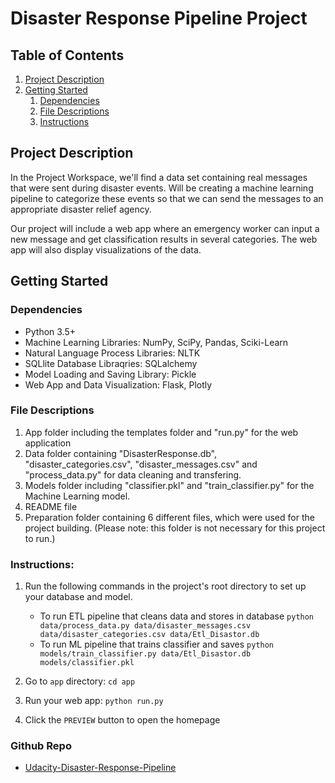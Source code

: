# Disaster Response Pipeline Project

## Table of Contents
1. [Project Description](#projectDescription)
2. [Getting Started](#getting_started)
	1. [Dependencies](#dependencies)
	2. [File Descriptions](#fileDescriptions)
	3. [Instructions](#instructions)

<a name="projectDescription"></a>
## Project Description
In the Project Workspace, we'll find a data set containing real messages that were sent during disaster events. Will be creating a machine learning pipeline to categorize these events so that we can send the messages to an appropriate disaster relief agency.

Our project will include a web app where an emergency worker can input a new message and get classification results in several categories. The web app will also display visualizations of the data.

<a name="getting_started"></a>
## Getting Started

<a name="dependencies"></a>
### Dependencies
* Python 3.5+
* Machine Learning Libraries: NumPy, SciPy, Pandas, Sciki-Learn
* Natural Language Process Libraries: NLTK
* SQLlite Database Libraqries: SQLalchemy
* Model Loading and Saving Library: Pickle
* Web App and Data Visualization: Flask, Plotly

<a name="fileDescriptions"></a>
### File Descriptions
1. App folder including the templates folder and "run.py" for the web application
2. Data folder containing "DisasterResponse.db", "disaster_categories.csv", "disaster_messages.csv" and "process_data.py" for data cleaning and transfering.
3. Models folder including "classifier.pkl" and "train_classifier.py" for the Machine Learning model.
4. README file
5. Preparation folder containing 6 different files, which were used for the project building. (Please note: this folder is not necessary for this project to run.)

<a name="instructions"></a>
### Instructions:
1. Run the following commands in the project's root directory to set up your database and model.

    - To run ETL pipeline that cleans data and stores in database
        `python data/process_data.py data/disaster_messages.csv data/disaster_categories.csv data/Etl_Disastor.db`
    - To run ML pipeline that trains classifier and saves
        `python models/train_classifier.py data/Etl_Disastor.db models/classifier.pkl`

2. Go to `app` directory: `cd app`

3. Run your web app: `python run.py`

4. Click the `PREVIEW` button to open the homepage

<a name="githubRepo"></a>
### Github Repo

* [Udacity-Disaster-Response-Pipeline](https://github.com/NLkhuyen/Udacity-Disaster-Response-Pipeline)